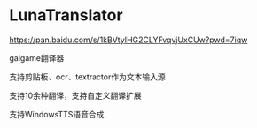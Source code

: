 # LunaTranslator

https://pan.baidu.com/s/1kBVtyIHG2CLYFvqvjUxCUw?pwd=7iqw

galgame翻译器

支持剪贴板、ocr、textractor作为文本输入源

支持10余种翻译，支持自定义翻译扩展

支持WindowsTTS语音合成
